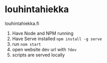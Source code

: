 # louhintahiekka
louhintahiekka.fi

1. Have Node and NPM running
2. Have Serve installed
    `npm install -g serve`
3. run `nom start`
4. open website dev url with `?dev`
5. scripts are served locally